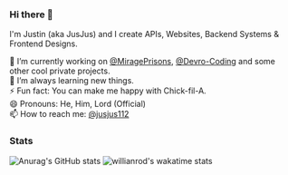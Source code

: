 ### Hi there 👋
I'm Justin (aka JusJus) and I create APIs, Websites, Backend Systems & Frontend Designs.  

🔭 I’m currently working on [@MiragePrisons](https://github.com/MiragePrisons), [@Devro-Coding](https://github.com/Devro-Coding) and some other cool private projects.<br>
🌱 I’m always learning new things.<br>
⚡ Fun fact: You can make me happy with Chick-fil-A.<br>
😄 Pronouns: He, Him, Lord (Official)<br>
📫 How to reach me: [@jusjus112](https://github.com/jusjus112)<br>

### Stats
![Anurag's GitHub stats](https://github-readme-stats.vercel.app/api?username=jusjus112&show_icons=true&theme=radical&count_private=true&hide_border=true&include_all_commits=true)
![willianrod's wakatime stats](https://github-readme-stats.vercel.app/api/wakatime?username=JusJusOneOneTwo&show_icons=true&theme=radical&layout=compact&count_private=true&hide_border=true)


<!--
**jusjus112/jusjus112** is a ✨ _special_ ✨ repository because its `README.md` (this file) appears on your GitHub profile.
[![Anurag's GitHub stats](https://github-readme-stats.vercel.app/api?username=jusjus112&show_icons=true&theme=radical)]

Here are some ideas to get you started:

- 🔭 I’m currently working on ...
- 🌱 I’m currently learning ...
- 👯 I’m looking to collaborate on ...
- 🤔 I’m looking for help with ...
- 💬 Ask me about ...
- 📫 How to reach me: ...
- 😄 Pronouns: ...
- ⚡ Fun fact: ...
-->
